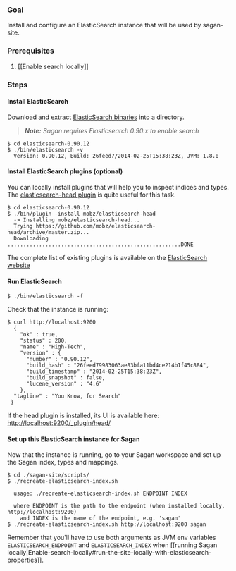 ### Goal

Install and configure an ElasticSearch instance that will be used by sagan-site.

### Prerequisites

1. [[Enable search locally]]

### Steps

#### Install ElasticSearch

Download and extract [ElasticSearch binaries](http://www.elasticsearch.org/downloads/0-90-12/) into a directory.

> _**Note:** Sagan requires Elasticsearch 0.90.x to enable search_

    $ cd elasticsearch-0.90.12
    $ ./bin/elasticsearch -v
      Version: 0.90.12, Build: 26feed7/2014-02-25T15:38:23Z, JVM: 1.8.0

#### Install ElasticSearch plugins (optional)

You can locally install plugins that will help you to inspect indices and types.
The [elasticsearch-head plugin](http://mobz.github.io/elasticsearch-head/) is quite useful for this task.

    $ cd elasticsearch-0.90.12
    $ ./bin/plugin -install mobz/elasticsearch-head
      -> Installing mobz/elasticsearch-head...
      Trying https://github.com/mobz/elasticsearch-head/archive/master.zip...
      Downloading .......................................................DONE

The complete list of existing plugins is available on the [ElasticSearch website](http://www.elasticsearch.org/guide/en/elasticsearch/reference/current/modules-plugins.html#known-plugins)

#### Run ElasticSearch

    $ ./bin/elasticsearch -f

Check that the instance is running:

    $ curl http://localhost:9200
      {
        "ok" : true,
        "status" : 200,
        "name" : "High-Tech",
        "version" : {
          "number" : "0.90.12",
          "build_hash" : "26feed79983063ae83bfa11bd4ce214b1f45c884",
          "build_timestamp" : "2014-02-25T15:38:23Z",
          "build_snapshot" : false,
          "lucene_version" : "4.6"
        },
      "tagline" : "You Know, for Search"
     }

If the head plugin is installed, its UI is available here: <http://localhost:9200/_plugin/head/> 

#### Set up this ElasticSearch instance for Sagan

Now that the instance is running, go to your Sagan workspace and set up the Sagan index, types and mappings.

    $ cd ./sagan-site/scripts/
    $ ./recreate-elasticsearch-index.sh

      usage: ./recreate-elasticsearch-index.sh ENDPOINT INDEX

      where ENDPOINT is the path to the endpoint (when installed locally, http://localhost:9200)
        and INDEX is the name of the endpoint, e.g. 'sagan'
    $ ./recreate-elasticsearch-index.sh http://localhost:9200 sagan

Remember that you'll have to use both arguments as JVM env variables `ELASTICSEARCH_ENDPOINT` and `ELASTICSEARCH_INDEX` when [[running Sagan locally|Enable-search-locally#run-the-site-locally-with-elasticsearch-properties]].
